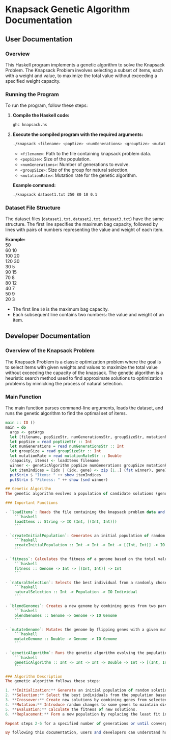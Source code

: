 # Knapsack Genetic Algorithm Documentation

## User Documentation

### Overview
This Haskell program implements a genetic algorithm to solve the Knapsack Problem. The Knapsack Problem involves selecting a subset of items, each with a weight and value, to maximize the total value without exceeding a specified weight capacity.

### Running the Program
To run the program, follow these steps:

1. **Compile the Haskell code:**
    ```sh
    ghc knapsack.hs
    ```

2. **Execute the compiled program with the required arguments:**
    ```sh
    ./knapsack <filename> <popSize> <numGenerations> <groupSize> <mutationRate>
    ```

    - `<filename>`: Path to the file containing knapsack problem data.
    - `<popSize>`: Size of the population.
    - `<numGenerations>`: Number of generations to evolve.
    - `<groupSize>`: Size of the group for natural selection.
    - `<mutationRate>`: Mutation rate for the genetic algorithm.

    **Example command:**
    ```sh
    ./knapsack dataset1.txt 250 80 10 0.1
    ```

### Dataset File Structure
The dataset files (`dataset1.txt`, `dataset2.txt`, `dataset3.txt`) have the same structure. The first line specifies the maximum bag capacity, followed by lines with pairs of numbers representing the value and weight of each item.

**Example:**  
50  
60 10  
100 20  
120 30  
30 5  
90 15  
70 8  
80 12  
40 7  
50 9  
20 3  

- The first line `50` is the maximum bag capacity.
- Each subsequent line contains two numbers: the value and weight of an item.

## Developer Documentation

### Overview of the Knapsack Problem
The Knapsack Problem is a classic optimization problem where the goal is to select items with given weights and values to maximize the total value without exceeding the capacity of the knapsack. The genetic algorithm is a heuristic search method used to find approximate solutions to optimization problems by mimicking the process of natural selection.

### Main Function
The main function parses command-line arguments, loads the dataset, and runs the genetic algorithm to find the optimal set of items.

```haskell
main :: IO ()
main = do
  args <- getArgs
  let [filename, popSizeStr, numGenerationsStr, groupSizeStr, mutationRateStr] = args
  let popSize = read popSizeStr :: Int
  let numGenerations = read numGenerationsStr :: Int
  let groupSize = read groupSizeStr :: Int
  let mutationRate = read mutationRateStr :: Double
  (capacity, items) <- loadItems filename
  winner <- geneticAlgorithm popSize numGenerations groupSize mutationRate capacity items
  let itemIndices = [idx | (idx, gene) <- zip [1..] (fst winner), gene]
  putStrLn $ "Items: " ++ show itemIndices
  putStrLn $ "Fitness: " ++ show (snd winner)

## Genetic Algorithm
The genetic algorithm evolves a population of candidate solutions (genomes) over a specified number of generations to find the best individual.

### Important Functions

- `loadItems`: Reads the file containing the knapsack problem data and returns the capacity and a list of items (value, weight).
    ```haskell
    loadItems :: String -> IO (Int, [(Int, Int)])
    ```

- `createInitialPopulation`: Generates an initial population of random genomes and calculates their fitness.
    ```haskell
    createInitialPopulation :: Int -> Int -> Int -> [(Int, Int)] -> IO Population
    ```

- `fitness`: Calculates the fitness of a genome based on the total value and weight of included items considering the knapsack capacity.
    ```haskell
    fitness :: Genome -> Int -> [(Int, Int)] -> Int
    ```

- `naturalSelection`: Selects the best individual from a randomly chosen subset of the population.
    ```haskell
    naturalSelection :: Int -> Population -> IO Individual
    ```

- `blendGenomes`: Creates a new genome by combining genes from two parent genomes.
    ```haskell
    blendGenomes :: Genome -> Genome -> IO Genome
    ```

- `mutateGenome`: Mutates the genome by flipping genes with a given mutation rate.
    ```haskell
    mutateGenome :: Double -> Genome -> IO Genome
    ```

- `geneticAlgorithm`: Runs the genetic algorithm evolving the population over a specified number of generations to find the best individual.
    ```haskell
    geneticAlgorithm :: Int -> Int -> Int -> Double -> Int -> [(Int, Int)] -> IO Individual
    ```

### Algorithm Description
The genetic algorithm follows these steps:

1. **Initialization:** Generate an initial population of random solutions (genomes).
2. **Selection:** Select the best individuals from the population based on their fitness.
3. **Crossover:** Create new solutions by combining genes from selected parents.
4. **Mutation:** Introduce random changes to some genes to maintain diversity.
5. **Evaluation:** Calculate the fitness of new solutions.
6. **Replacement:** Form a new population by replacing the least fit individuals.

Repeat steps 2-6 for a specified number of generations or until convergence.

By following this documentation, users and developers can understand how to use and extend the genetic algorithm implementation for solving the Knapsack Problem.


